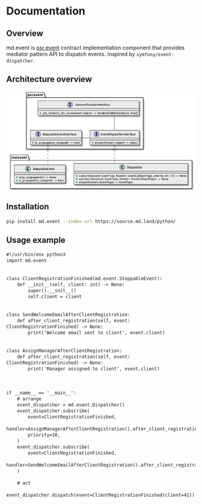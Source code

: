 # Documentation
## Overview

md.event is [psr.event](../psr.event/) contract implementation component 
that provides mediator pattern API to dispatch events.
Inspired by `symfony/event-dispatcher`.

## Architecture overview

[![Architecture overview][architecture-overview]][architecture-overview]

## Installation

```sh
pip install md.event --index-url https://source.md.land/python/
```

## Usage example

```python3
#!/usr/bin/env python3
import md.event


class ClientRegistrationFinished(md.event.StoppableEvent):
    def __init__(self, client: int) -> None:
        super().__init__()
        self.client = client


class SendWelcomeEmailAfterClientRegistration:
    def after_client_registration(self, event: ClientRegistrationFinished) -> None:
        print('Welcome email sent to client', event.client)
    
        
class AssignManagerAfterClientRegistration:
    def after_client_registration(self, event: ClientRegistrationFinished) -> None:
        print('Manager assigned to client', event.client)



if __name__ == '__main__':
    # arrange
    event_dispatcher = md.event.Dispatcher()
    event_dispatcher.subscribe(
        event=ClientRegistrationFinished,
        handler=AssignManagerAfterClientRegistration().after_client_registration,
        priority=10,
    )
    event_dispatcher.subscribe(
        event=ClientRegistrationFinished,
        handler=SendWelcomeEmailAfterClientRegistration().after_client_registration,
    )
    
    # act
    event_dispatcher.dispatch(event=ClientRegistrationFinished(client=42))
```

[architecture-overview]: _static/architecture.class-diagram.png
